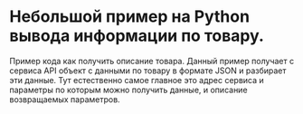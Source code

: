 # Небольшой пример на Python вывода информации по товару.

Пример кода как получить описание товара.
Данный пример получает с сервиса API объект с данными по товару в формате JSON и разбирает эти данные.
Тут естественно самое главное это адрес сервиса и параметры по которым можно получить данные, и описание возвращаемых параметров.